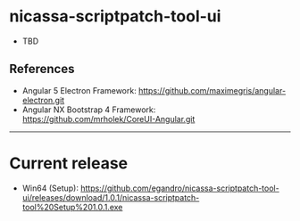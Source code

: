 # nicassa-scriptpatch-tool-ui

* TBD

## References

* Angular 5 Electron Framework: https://github.com/maximegris/angular-electron.git
* Angular NX Bootstrap 4 Framework: https://github.com/mrholek/CoreUI-Angular.git

---

# Current release

* Win64 (Setup): https://github.com/egandro/nicassa-scriptpatch-tool-ui/releases/download/1.0.1/nicassa-scriptpatch-tool%20Setup%201.0.1.exe
